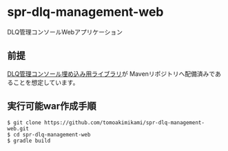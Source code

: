 # spr-dlq-management-web
DLQ管理コンソールWebアプリケーション

## 前提

[DLQ管理コンソール埋め込み用ライブラリ](https://github.com/tomoakimikami/spr-dlq-management-ui)が
Mavenリポジトリへ配備済みであることを想定しています。

## 実行可能war作成手順

```
$ git clone https://github.com/tomoakimikami/spr-dlq-management-web.git
$ cd spr-dlq-management-web
$ gradle build
```


